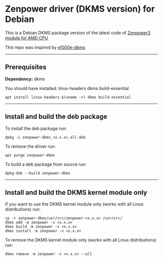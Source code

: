 # Zenpower driver (DKMS version) for Debian

This is a Debian DKMS package version of the latest code of [Zenpower3 module for AMD CPU](https://git.exozy.me/a/zenpower3)

This repo was inspired by [e1000e-dkms](https://github.com/koljah-de/e1000e-dkms-debian)

---

## Prerequisites
**Dependency:** dkms

You should have installed: linux-headers dkms build-essential
```
apt install linux-headers-$(uname -r) dkms build-essential
```

---

## Install and build the deb package

To install the deb package run:
```
dpkg -i zenpower-dkms_<x.x.x>_all.deb
```

To remove the driver run:
```
apt purge zenpower-dkms
```

To build a deb package from source run:
```
dpkg-deb --build zenpower-dkms
```

---

## Install and build the DKMS kernel module only

If you want to use the DKMS kernel module only (works with all Linux distributions) run:
```
cp -r zenpower-dkms/usr/src/zenpower-<x.x.x> /usr/src/
dkms add -m zenpower -v <x.x.x>
dkms build -m zenpower -v <x.x.x>
dkms install -m zenpower -v <x.x.x>
```

To remove the DKMS kernel module only (works with all Linux distributions) run:
```
dkms remove -m zenpower -v <x.x.x> --all
```
